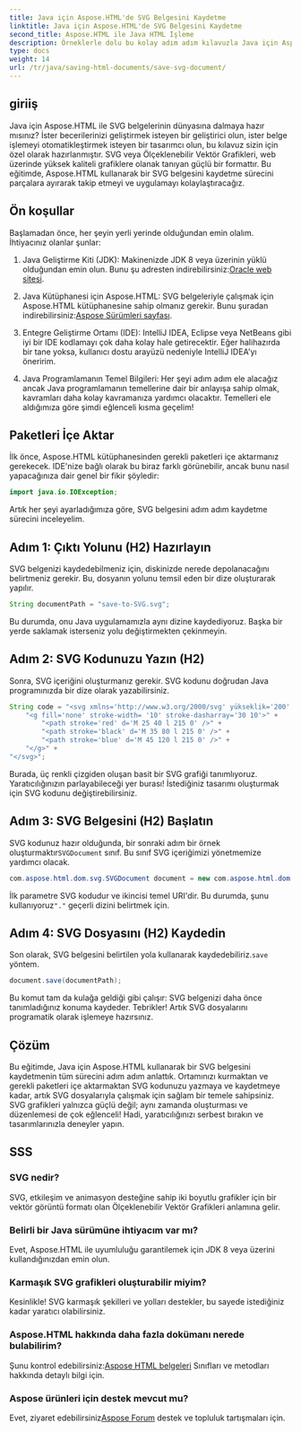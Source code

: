 ```yaml
---
title: Java için Aspose.HTML'de SVG Belgesini Kaydetme
linktitle: Java için Aspose.HTML'de SVG Belgesini Kaydetme
second_title: Aspose.HTML ile Java HTML İşleme
description: Örneklerle dolu bu kolay adım adım kılavuzla Java için Aspose.HTML kullanarak SVG belgelerinin nasıl kaydedileceğini öğrenin.
type: docs
weight: 14
url: /tr/java/saving-html-documents/save-svg-document/
---
```

## giriiş
Java için Aspose.HTML ile SVG belgelerinin dünyasına dalmaya hazır mısınız? İster becerilerinizi geliştirmek isteyen bir geliştirici olun, ister belge işlemeyi otomatikleştirmek isteyen bir tasarımcı olun, bu kılavuz sizin için özel olarak hazırlanmıştır. SVG veya Ölçeklenebilir Vektör Grafikleri, web üzerinde yüksek kaliteli grafiklere olanak tanıyan güçlü bir formattır. Bu eğitimde, Aspose.HTML kullanarak bir SVG belgesini kaydetme sürecini parçalara ayırarak takip etmeyi ve uygulamayı kolaylaştıracağız.
## Ön koşullar
Başlamadan önce, her şeyin yerli yerinde olduğundan emin olalım. İhtiyacınız olanlar şunlar:
1.  Java Geliştirme Kiti (JDK): Makinenizde JDK 8 veya üzerinin yüklü olduğundan emin olun. Bunu şu adresten indirebilirsiniz:[Oracle web sitesi](https://www.oracle.com/java/technologies/javase-jdk11-downloads.html).
  
2.  Java Kütüphanesi için Aspose.HTML: SVG belgeleriyle çalışmak için Aspose.HTML kütüphanesine sahip olmanız gerekir. Bunu şuradan indirebilirsiniz:[Aspose Sürümleri sayfası](https://releases.aspose.com/html/java/).
3. Entegre Geliştirme Ortamı (IDE): IntelliJ IDEA, Eclipse veya NetBeans gibi iyi bir IDE kodlamayı çok daha kolay hale getirecektir. Eğer halihazırda bir tane yoksa, kullanıcı dostu arayüzü nedeniyle IntelliJ IDEA'yı öneririm.
4. Java Programlamanın Temel Bilgileri: Her şeyi adım adım ele alacağız ancak Java programlamanın temellerine dair bir anlayışa sahip olmak, kavramları daha kolay kavramanıza yardımcı olacaktır.
Temelleri ele aldığımıza göre şimdi eğlenceli kısma geçelim!
## Paketleri İçe Aktar
İlk önce, Aspose.HTML kütüphanesinden gerekli paketleri içe aktarmanız gerekecek. IDE'nize bağlı olarak bu biraz farklı görünebilir, ancak bunu nasıl yapacağınıza dair genel bir fikir şöyledir:
```java
import java.io.IOException;
```

Artık her şeyi ayarladığımıza göre, SVG belgesini adım adım kaydetme sürecini inceleyelim.
## Adım 1: Çıktı Yolunu (H2) Hazırlayın
SVG belgenizi kaydedebilmeniz için, diskinizde nerede depolanacağını belirtmeniz gerekir. Bu, dosyanın yolunu temsil eden bir dize oluşturarak yapılır.
```java
String documentPath = "save-to-SVG.svg";
```
Bu durumda, onu Java uygulamamızla aynı dizine kaydediyoruz. Başka bir yerde saklamak isterseniz yolu değiştirmekten çekinmeyin.
## Adım 2: SVG Kodunuzu Yazın (H2)
Sonra, SVG içeriğini oluşturmanız gerekir. SVG kodunu doğrudan Java programınızda bir dize olarak yazabilirsiniz.
```java
String code = "<svg xmlns='http://www.w3.org/2000/svg' yükseklik='200' genişlik='300'>" +
    "<g fill='none' stroke-width= '10' stroke-dasharray='30 10'>" +
        "<path stroke='red' d='M 25 40 l 215 0' />" +
        "<path stroke='black' d='M 35 80 l 215 0' />" +
        "<path stroke='blue' d='M 45 120 l 215 0' />" +
    "</g>" +
"</svg>";
```
Burada, üç renkli çizgiden oluşan basit bir SVG grafiği tanımlıyoruz. Yaratıcılığınızın parlayabileceği yer burası! İstediğiniz tasarımı oluşturmak için SVG kodunu değiştirebilirsiniz.
## Adım 3: SVG Belgesini (H2) Başlatın
 SVG kodunuz hazır olduğunda, bir sonraki adım bir örnek oluşturmaktır`SVGDocument` sınıf. Bu sınıf SVG içeriğimizi yönetmemize yardımcı olacak.
```java
com.aspose.html.dom.svg.SVGDocument document = new com.aspose.html.dom.svg.SVGDocument(code, ".");
```
 İlk parametre SVG kodudur ve ikincisi temel URI'dir. Bu durumda, şunu kullanıyoruz`"."` geçerli dizini belirtmek için.
## Adım 4: SVG Dosyasını (H2) Kaydedin
 Son olarak, SVG belgesini belirtilen yola kullanarak kaydedebiliriz.`save` yöntem.
```java
document.save(documentPath);
```
Bu komut tam da kulağa geldiği gibi çalışır: SVG belgenizi daha önce tanımladığınız konuma kaydeder. Tebrikler! Artık SVG dosyalarını programatik olarak işlemeye hazırsınız.
## Çözüm
Bu eğitimde, Java için Aspose.HTML kullanarak bir SVG belgesini kaydetmenin tüm sürecini adım adım anlattık. Ortamınızı kurmaktan ve gerekli paketleri içe aktarmaktan SVG kodunuzu yazmaya ve kaydetmeye kadar, artık SVG dosyalarıyla çalışmak için sağlam bir temele sahipsiniz. SVG grafikleri yalnızca güçlü değil; aynı zamanda oluşturması ve düzenlemesi de çok eğlenceli! Hadi, yaratıcılığınızı serbest bırakın ve tasarımlarınızla deneyler yapın.
## SSS
### SVG nedir?
SVG, etkileşim ve animasyon desteğine sahip iki boyutlu grafikler için bir vektör görüntü formatı olan Ölçeklenebilir Vektör Grafikleri anlamına gelir.
### Belirli bir Java sürümüne ihtiyacım var mı?
Evet, Aspose.HTML ile uyumluluğu garantilemek için JDK 8 veya üzerini kullandığınızdan emin olun.
### Karmaşık SVG grafikleri oluşturabilir miyim?
Kesinlikle! SVG karmaşık şekilleri ve yolları destekler, bu sayede istediğiniz kadar yaratıcı olabilirsiniz.
### Aspose.HTML hakkında daha fazla dokümanı nerede bulabilirim?
 Şunu kontrol edebilirsiniz:[Aspose HTML belgeleri](https://reference.aspose.com/html/java/) Sınıfları ve metodları hakkında detaylı bilgi için.
### Aspose ürünleri için destek mevcut mu?
 Evet, ziyaret edebilirsiniz[Aspose Forum](https://forum.aspose.com/c/html/29) destek ve topluluk tartışmaları için.